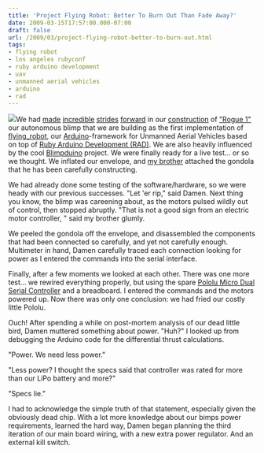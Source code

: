 ```yaml
---
title: 'Project Flying Robot: Better To Burn Out Than Fade Away?'
date: 2009-03-15T17:57:00.000-07:00
draft: false
url: /2009/03/project-flying-robot-better-to-burn-out.html
tags: 
- flying robot
- los angeles rubyconf
- ruby arduino development
- uav
- unmanned aerial vehicles
- arduino
- rad
---
```


[![](http://www.wired.com/images/article/full/2008/04/hindenburg_500px.jpg)](http://www.wired.com/images/article/full/2008/04/hindenburg_500px.jpg)We had [made](http://deadprogrammersociety.blogspot.com/2009/02/project-flying-robot-adventure-begins.html) [incredible](http://deadprogrammersociety.blogspot.com/2009/02/project-flying-robot-getting-all-xbee.html) [strides](http://deadprogrammersociety.blogspot.com/2009/02/project-flying-robot-compass-two-motors.html) [forward](http://deadprogrammersociety.blogspot.com/2009/02/project-flying-robot-flying-dorkboard.html) in our [construction](http://deadprogrammersociety.blogspot.com/2009/03/project-flying-robot-by-your-command.html) of ["Rogue 1"](http://github.com/deadprogrammer/flying_robot_rogue_one/tree/master) our autonomous blimp that we are building as the first implementation of [flying\_robot](http://github.com/deadprogrammer/flying_robot_rogue_one/tree/master), our [Arduino](http://www.arduino.cc)\-framework for Unmanned Aerial Vehicles based on top of [Ruby Arduino Development (RAD)](http://rad.rubyforge.org/). We are also heavily influenced by the cool [Blimpduino](http://diydrones.com/profiles/blog/show?id=705844%3ABlogPost%3A44817) project. We were finally ready for a live test... or so we thought. We inflated our envelope, and [my brother](http://myfirstairship.blogspot.com/) attached the gondola that he has been carefully constructing.  
  
We had already done some testing of the software/hardware, so we were heady with our previous successes. "Let 'er rip," said Damen. Next thing you know, the blimp was careening about, as the motors pulsed wildly out of control, then stopped abruptly. "That is not a good sign from an electric motor controller, " said my brother glumly.  
  
We peeled the gondola off the envelope, and disassembled the components that had been connected so carefully, and yet not carefully enough. Multimeter in hand, Damen carefully traced each connection looking for power as I entered the commands into the serial interface.  
  
Finally, after a few moments we looked at each other. There was one more test... we rewired everything properly, but using the spare [Pololu Micro Dual Serial Controller](http://www.pololu.com/catalog/product/410) and a breadboard. I entered the commands and the motors powered up. Now there was only one conclusion: we had fried our costly little Pololu.  
  
Ouch! After spending a while on post-mortem analysis of our dead little bird, Damen muttered something about power. "Huh?" I looked up from debugging the Arduino code for the differential thrust calculations.  
  
"Power. We need less power."  
  
"Less power? I thought the specs said that controller was rated for more than our LiPo battery and more?"  
  
"Specs lie."  
  
I had to acknowledge the simple truth of that statement, especially given the obviously dead chip. With a lot more knowledge about our bimps power requirements, learned the hard way, Damen began planning the third iteration of our main board wiring, with a new extra power regulator. And an external kill switch.